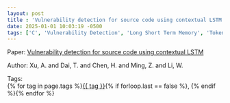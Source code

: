 ```yaml
---
layout: post
title : 'Vulnerability detection for source code using contextual LSTM'
date: 2025-01-01 10:03:19 -0500
tags: ['C', 'Vulnerability Detection', 'Long Short Term Memory', 'Tokenizer']
---
```

Paper: [Vulnerability detection for source code using contextual LSTM](https://ieeexplore.ieee.org/abstract/document/8599360)

Author: Xu, A. and Dai, T. and Chen, H. and Ming, Z. and Li, W.




 Tags:  
        <span>{% for tag in page.tags %}<a href="/tags/#{{ tag | slugify }}">{{ tag }}</a>{% if forloop.last == false %}, {% endif %}{% endfor %}</span>
